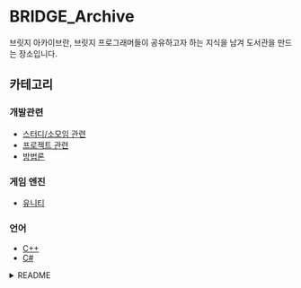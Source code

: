 # BRIDGE_Archive

브릿지 아카이브란, 브릿지 프로그래머들이 공유하고자 하는 지식을 남겨 도서관을 만드는 장소입니다.

## 카테고리

### 개발관련

- [스터디/소모임 관련](/Development/README.md/#스터디소모임-관련)
- [프로젝트 관련](/Development/README.md/#프로젝트-관련)
- [방법론](/Development/README.md/#방법론)

### 게임 엔진

- [유니티](/GameEngine/README.md/#유니티)

### 언어

- [C++](/Language/README.md/#C++)
- [C#](/Language/README.md/#c-1)

<details><summary>README</summary>
<p>

## What?

1. 게임 개발에 관련된 주제를 선택합니다.
2. 싸이클에 맞게 각자 지정된 날짜에 글을 업로드 합니다.
3. 다른분들의 글이 올라오면 피드백과 코멘트를 남깁니다.

## Why?

다른 동아리나 프로그래머 지식 아카이브를 보게 되면 수많은 기여자들이 좋은 글을 작성하고 지식을 저장하여 글을 읽고 같이 성장하는 선순환 구조를 가지고 있습니다.

브릿지 DEV조직을 포함하여 브릿지에서 나오는 다양한 유용한 정보를 기록하고자 만들었습니다.

[Example01](https://github.com/Integerous/goQuality-dev-contents)  
[Example02](https://80000coding.oopy.io/)

좋은 글을 작성하는 과정에서 자신이 알고 있는 지식을 정리하고 그것을 남에게 설명하기 위해 짜임새를 가다듬는 과정은 단순한 경험이 아닙니다.

프로젝트에 적용하기 위해 사용법을 알아본 것과 적용하고 그것에 대해 정리하고 기록하는 것에 대한 경험적 차이는 엄청납니다.

따라서 BRIDGE_Archive는 규칙적으로 다른 사람이 작성한 글을 보고 인사이트를 얻고, 피드백을 건네줍니다.

이후 자신의 글을 회고하며 좋은 글을 작성해내는 것을 목표로 합니다.

[좋은 개발 글을 작성하는 법](https://f-lab.kr/blog/developer-blog-tips)

## How?

1. 각자 글을 업로드할 날짜를 선택합니다.
2. 해당 날짜로부터 글 주제를 고민하고 2주 뒤에 글을 작성하여 업로드합니다.
3. 2주 단위로 스프린트를 돌립니다.
4. 참여중인 다른 사람들의 글에 대한 코멘트를 남깁니다.
5. 자신이 작성한 글에 대한 피드백을 보고 회고합니다.

- 업로드 날짜는 OT날 겹치는 날 없도록 결정합니다.
- 한 사람마다 2주마다 글을 작성한다고 생각하면 됩니다.
- 참여중인 다른 사람들의 글의 코멘트엔 되도록 피드백을 위주로 작성합니다.
- 글 작성은 해당 레포에 해도 좋고 개인 블로그, 카페를 통해 작성하셔도 좋습니다.

## Rule

업로드하는 글은 다음 규칙을 따릅니다.

- 단순한 알고리즘 풀이나 간단한 정보글은 지양합니다.
- 자신이 어떠한 과정을 거쳐서 문제를 해결하는지 드러내는 글
- 학습한 내용에 대해서 다른 사람도 이해하기 쉽게 정리한 글
- 기술에 대한 깊은 고찰이 있는 글
- 이외에도 본인이 읽고 싶은 글

*꼭 프로그래밍에 국한된 내용이 아닌 게임에 관련된 내용이라면 뭐든지 상관없습니다.*

단순 .md파일이 아닌 카페 글이나 본인 블로그에 글을 작성하여 링크를 걸어주셔도 됩니다.

또한 꼭 스프린트에 탑승하지 않으시고 글을 올려주셔도 됩니다.

참여하시다 불참, 중도 포기하셔도 전혀 불이익 없습니다.

## Q/A

Q. 깃허브에서 자세한 진행방식을 알려주세요.  
A. Project를 활용하여 개인 스프린트를 부여하고 이후 정리된 내용을 README 및 DEV에 반영합니다.  

Q. 스터디 종료 일자가 정해져 있나요?  
A. 참여자가 존재하는 한 계속 굴러갈 것 같습니다.  

Q. 정기 미팅이 있나요?  
A. 자료 공유나 사담을 위한 디스코드방은 존재하나 회의는 없습니다.  

</p>
</details> 

